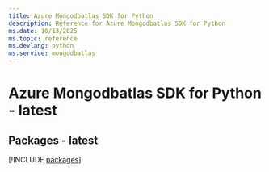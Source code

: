```yaml
---
title: Azure Mongodbatlas SDK for Python
description: Reference for Azure Mongodbatlas SDK for Python
ms.date: 10/13/2025
ms.topic: reference
ms.devlang: python
ms.service: mongodbatlas
---
```

# Azure Mongodbatlas SDK for Python - latest
## Packages - latest
[!INCLUDE [packages](mongodbatlas-index.md)]